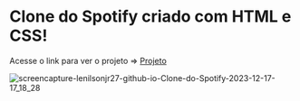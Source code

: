 <h1>Clone do Spotify criado com HTML e CSS!</h1>

<p>Acesse o link para ver o projeto => <a href="https://lenilsonjr27.github.io/Clone_do_Spotify/" target="_blank">Projeto</a></p>

![screencapture-lenilsonjr27-github-io-Clone-do-Spotify-2023-12-17-17_18_28](https://github.com/LenilsonJr27/Clone_do_Spotify/assets/99227401/9179da5c-d1ec-41ab-9694-f271e52efc37)




